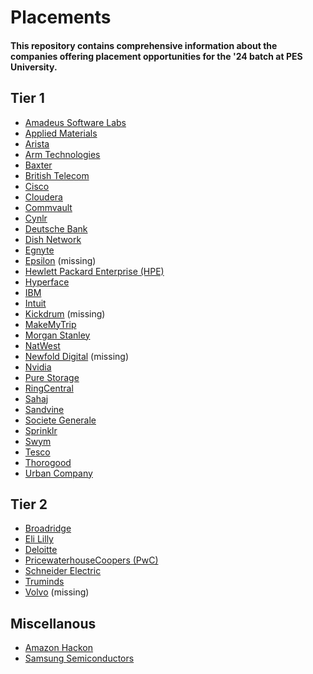 # Placements

#### This repository contains comprehensive information about the companies offering placement opportunities for the '24 batch at PES University.

## Tier 1

- [Amadeus Software Labs](./placements/amadeus.md)
- [Applied Materials](./placements/applied_materials.md)
- [Arista](./placements/arista.md)
- [Arm Technologies](./placements/arm.md)
- [Baxter](./placements/baxter.md)
- [British Telecom](./placements/british_telecom.md)
- [Cisco](./placements/cisco.md)
- [Cloudera](./placements/cloudera.md)
- [Commvault](./placements/commvault.md)
- [Cynlr](./placements/cynlr.md)
- [Deutsche Bank](./placements/deutsche.md)
- [Dish Network](./placements/dish.md)
- [Egnyte](./placements/egnyte.md)
- [Epsilon](./placements/epsilon.md) (missing)
- [Hewlett Packard Enterprise (HPE)](./placements/hpe.md)
- [Hyperface](./placements/hyperface.md)
- [IBM](./placements/ibm.md)
- [Intuit](./placements/intuit.md)
- [Kickdrum](./placements/kickdrum.md) (missing)
- [MakeMyTrip](./placements/makemytrip.md)
- [Morgan Stanley](./placements/morgan_stanley.md)
- [NatWest](./placements/natwest.md)
- [Newfold Digital](./placements/newfold_digital.md) (missing)
- [Nvidia](./placements/nvidia.md)
- [Pure Storage](./placements/pure_storage.md)
- [RingCentral](./placements/ring_central.md)
- [Sahaj](./placements/sahaj.md)
- [Sandvine](./placements/sandvine.md)
- [Societe Generale](./placements/societe_generale.md)
- [Sprinklr](./placements/sprinklr.md)
- [Swym](./placements/swym.md)
- [Tesco](./placements/tesco.md)
- [Thorogood](./placements/thorogood.md)
- [Urban Company](./placements/urban_company.md)

## Tier 2

- [Broadridge](./placements/broadridge.md)
- [Eli Lilly](./placements/eli_lilly.md)
- [Deloitte](./placements/deloitte.md)
- [PricewaterhouseCoopers (PwC)](./placements/pwc.md)
- [Schneider Electric](./placements/schneider_electric.md)
- [Truminds](./placements/truminds.md)
- [Volvo](./placements/volvo.md) (missing)

## Miscellanous

- [Amazon Hackon](./placements/amazon_hackon.md)
- [Samsung Semiconductors](./placements/samsung_semiconductor.md)

